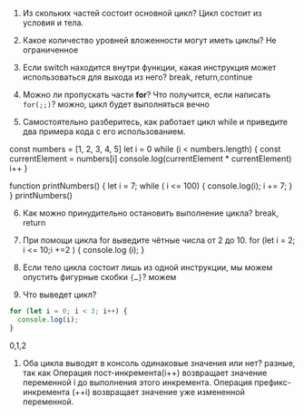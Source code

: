 1. Из скольких частей состоит основной цикл?
Цикл состоит из условия и тела. 

2. Какое количество уровней вложенности могут иметь циклы?
Не ограниченное

3. Если switch находится внутри функции, какая инструкция может использоваться для выхода из него?
break, return,continue

4. Можно ли пропускать части **for**? Что получится, если написать `for(;;)`? 
можно, цикл будет выполняться вечно

5. Самостоятельно разберитесь, как работает цикл while и приведите два примера кода с его использованием.

const numbers = [1, 2, 3, 4, 5]
let i = 0
while (i < numbers.length) {
  const currentElement = numbers[i]
  console.log(currentElement * currentElement)
  i++
}

function printNumbers() {
  let i = 7;
  while ( i <= 100) {
    console.log(i);
    i += 7;
  }
}
printNumbers()

6. Как можно принудительно остановить выполнение цикла?
break, return

7. При помощи цикла for выведите чётные числа от 2 до 10.
for  (let i = 2; i <= 10;i +=2 ) {
    console.log (i);
}


8. Если тело цикла состоит лишь из одной инструкции, мы можем опустить фигурные скобки `{…}`?
можем

9. Что выведет цикл?

```jsx
for (let i = 0; i < 3; i++) { 
  console.log(i);
}
```
0,1,2

1. Оба цикла выводят в консоль одинаковые значения или нет?
разные, так как Операция пост-инкремента(i++) возвращает значение переменной i до выполнения этого инкремента. Операция префикс-инкремента (++i) возвращает значение уже измененной переменной.